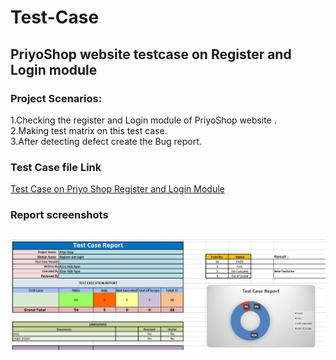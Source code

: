 # Test-Case

## PriyoShop website testcase on Register and Login module

### Project Scenarios:
1.Checking the register and Login module of PriyoShop website .<br>
2.Making test matrix on this test case.<br>
3.After detecting defect create the Bug report.

### Test Case file Link <br>
<a href="https://github.com/Kaijar2020/Test-Case/blob/main/PriyoShop.xlsx">Test Case on Priyo Shop Register and Login Module</a>

### Report screenshots

![338304628_2422566047913311_4043030048363313218_n](https://github.com/Kaijar2020/Test-Case/blob/main/Screenshot%202023-05-05%20003155.png)
 ------------------------------------------------------------------------------------------------------------------------------------------
